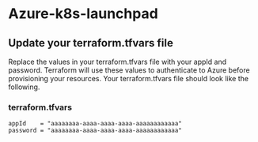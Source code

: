 # Azure-k8s-launchpad

## Update your terraform.tfvars file

Replace the values in your terraform.tfvars file with your appId and password. Terraform will use these values to authenticate to Azure before provisioning your resources. Your terraform.tfvars file should look like the following.

### terraform.tfvars
```
appId    = "aaaaaaaa-aaaa-aaaa-aaaa-aaaaaaaaaaaa"
password = "aaaaaaaa-aaaa-aaaa-aaaa-aaaaaaaaaaaa"
```
